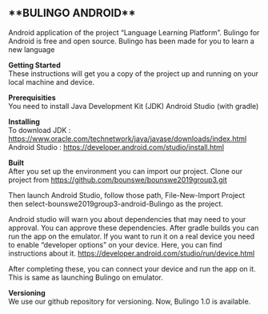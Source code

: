 <h2>**BULINGO ANDROID**</h2>

Android application of the project “Language Learning Platform”. Bulingo for Android is free and open source. Bulingo has been made for you to learn a new language

**Getting Started** <br>
These instructions will get you a copy of the project up and running on your local machine and device.

**Prerequisities**<br>
You need to install
	Java Development Kit (JDK)
	Android Studio (with gradle)
	
**Installing**<br>
 To download 
JDK : https://www.oracle.com/technetwork/java/javase/downloads/index.html   <br>
Android Studio : https://developer.android.com/studio/install.html

**Built**<br>
After you set up the environment you can import our project. Clone our project from 
https://github.com/bounswe/bounswe2019group3.git

Then launch Android Studio, follow those path,
File-New-Import Project then select-bounswe2019group3-android-Bulingo as the project.

Android studio will warn you about dependencies that may need to your approval. You can approve these dependencies. 
After gradle builds you can run the app on the emulator. 
If you want to run it on a real device you need to enable “developer options” on your device.
Here, you can find instructions about it.
https://developer.android.com/studio/run/device.html

After completing these, you can connect your device and run the app on it. This is same as launching Bulingo on emulator.

**Versioning**<br>
We use our github repository for versioning. Now, Bulingo 1.0 is available.

